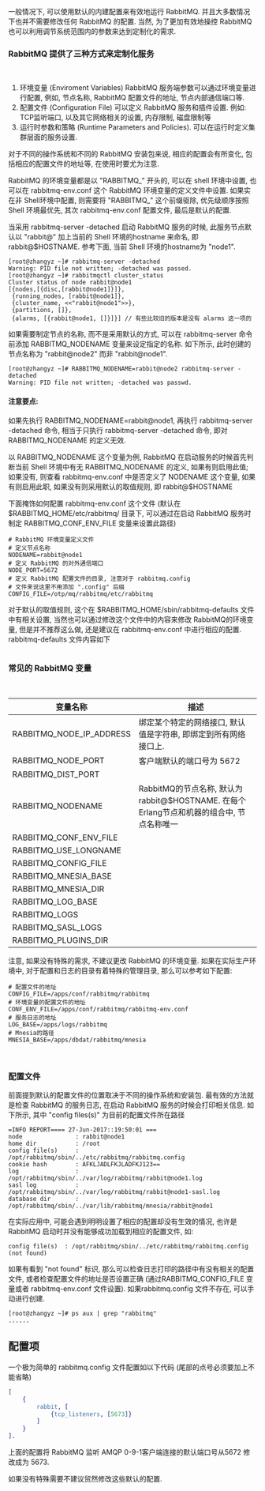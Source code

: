 
一般情况下, 可以使用默认的内建配置来有效地运行 RabbitMQ. 并且大多数情况下也并不需要修改任何 RabbitMQ 的配置. 当然, 为了更加有效地操控 RabbitMQ 也可以利用调节系统范围内的参数来达到定制化的需求.

### RabbitMQ 提供了三种方式来定制化服务

<br/>

1) 环境变量 (Enviroment Variables) RabbitMQ 服务端参数可以通过环境变量进行配置, 例如, 节点名称, RabbitMQ 配置文件的地址, 节点内部通信端口等.
2) 配置文件 (Configuration File) 可以定义 RabbitMQ 服务和插件设置. 例如: TCP监听端口, 以及其它网络相关的设置, 内存限制, 磁盘限制等
3) 运行时参数和策略 (Runtime Parameters and Policies). 可以在运行时定义集群层面的服务设置.

对于不同的操作系统和不同的 RabbitMQ 安装包来说, 相应的配置会有所变化, 包括相应的配置文件的地址等, 在使用时要尤为注意.

RabbitMQ 的环境变量都是以 "RABBITMQ_" 开头的, 可以在 shell 环境中设置, 也可以在 rabbitmq-env.conf 这个 RabbitMQ 环境变量的定义文件中设置. 如果实在非 Shell环境中配置, 则需要将 "RABBITMQ_" 这个前缀驱除, 优先级顺序按照 Shell 环境最优先, 其次 rabbitmq-env.conf 配置文件, 最后是默认的配置.

当采用 rabbitmq-server -detached 启动 RabbitMQ 服务的时候, 此服务节点默认以 "rabbit@" 加上当前的 Shell 环境的hostname 来命名, 即 rabbit@$HOSTNAME. 参考下面, 当前 Shell 环境的hostname为 "node1".

```shell
[root@zhangyz ~]# rabbitmq-server -detached
Warning: PID file not written; -detached was passed.
[root@zhangyz ~]# rabbitmqctl cluster_status
Cluster status of node rabbit@node1
[{nodes,[{disc,[rabbit@node1]}]},
 {running_nodes, [rabbit@node1]},
 {cluster_name, <<"rabbit@node1">>},
 {partitions, []},
 {alarms, [{rabbit@node1, []}]}] // 有些比较旧的版本是没有 alarms 这一项的
```

如果需要制定节点的名称, 而不是采用默认的方式, 可以在 rabbitmq-server 命令前添加 RABBITMQ_NODENAME 变量来设定指定的名称. 如下所示, 此时创建的节点名称为 "rabbit@node2" 而非 "rabbit@node1".

```shell
[root@zhangyz ~]# RABBITMQ_NODENAME=rabbit@node2 rabbitmq-server -detached
Warning: PID file not written; -detached was passwd.
```

#### 注意要点:

如果先执行 RABBITMQ_NODENAME=rabbit@node1, 再执行 rabbitmq-server -detached 命令, 相当于只执行 rabbitmq-server -detached 命令, 即对 RABBITMQ_NODENAME 的定义无效.

以 RABBITMQ_NODENAME 这个变量为例, RabbitMQ 在启动服务的时候首先判断当前 Shell 环境中有无 RABBITMQ_NODENAME 的定义, 如果有则启用此值; 如果没有, 则查看 rabbitmq-env.conf 中是否定义了 NODENAME 这个变量, 如果有则启用此职, 如果没有则采用默认的取值规则, 即 rabbit@$HOSTNAME 

下面掩饰如何配置 rabbitmq-env.conf 这个文件 (默认在 $RABBITMQ_HOME/etc/rabbitmq/ 目录下, 可以通过在启动 RabbitMQ 服务时制定 RABBITMQ_CONF_ENV_FILE 变量来设置此路径)

```shell
# RabbitMQ 环境变量定义文件
# 定义节点名称
NODENAME=rabbit@node1
# 定义 RabbitMQ 的对外通信端口
NODE_PORT=5672
# 定义 RabbitMQ 配置文件的目录, 注意对于 rabbitmq.config
# 文件来说这里不用添加 ".config" 后缀
CONFIG_FILE=/otp/mq/rabbitmq/etc/rabbitmq
```

对于默认的取值规则, 这个在 $RABBITMQ_HOME/sbin/rabbitmq-defaults 文件中有相关设置, 当然也可以通过修改这个文件中的内容来修改 RabbitMQ的环境变量, 但是并不推荐这么做, 还是建议在 rabbitmq-env.conf 中进行相应的配置. rabbitmq-defaults 文件内容如下

```shell

```

### 常见的 RabbitMQ 变量

<br/>

| 变量名称 | 描述 |
|---------|------|
| RABBITMQ_NODE_IP_ADDRESS| 绑定某个特定的网络接口, 默认值是字符串, 即绑定到所有网络接口上. |
| RABBITMQ_NODE_PORT | 客户端默认的端口号为 5672    |
| RABBITMQ_DIST_PORT |      |
| RABBITMQ_NODENAME  | RabbitMQ的节点名称, 默认为rabbit@$HOSTNAME. 在每个Erlang节点和机器的组合中, 节点名称唯一 |
| RABBITMQ_CONF_ENV_FILE |     |
| RABBITMQ_USE_LONGNAME  |     |
| RABBITMQ_CONFIG_FILE   |     |
| RABBITMQ_MNESIA_BASE   |     |
| RABBITMQ_MNESIA_DIR    |     |
| RABBITMQ_LOG_BASE      |     |
| RABBITMQ_LOGS          |     |
| RABBITMQ_SASL_LOGS     |     |
| RABBITMQ_PLUGINS_DIR   |     |

注意, 如果没有特殊的需求, 不建议更改 RabbitMQ 的环境变量. 如果在实际生产环境中, 对于配置和日志的目录有着特殊的管理目录, 那么可以参考如下配置:

```shell
# 配置文件的地址
CONFIG_FILE=/apps/conf/rabbitmq/rabbitmq
# 环境变量的配置文件的地址
CONF_ENV_FILE=/apps/conf/rabbitmq/rabbitmq-env.conf
# 服务日志的地址
LOG_BASE=/apps/logs/rabbitmq
# Mnesia的路径
MNESIA_BASE=/apps/dbdat/rabbitmq/mnesia
```

<br/>

### 配置文件

前面提到默认的配置文件的位置取决于不同的操作系统和安装包. 最有效的方法就是检查 RabbitMQ 的服务日志, 在启动 RabbitMQ 服务的时候会打印相关信息. 如下所示, 其中 "config files(s)" 为目前的配置文件所在路径

```shell
=INFO REPORT==== 27-Jun-2017::19:50:01 ===
node               : rabbit@node1
home dir           : /root
config file(s)     : /opt/rabbitmq/sbin/../etc/rabbitmq/rabbitmq.config
cookie hash        : AFKLJADLFKJLADFKJ123==
log                : /opt/rabbitmq/sbin/../var/log/rabbitmq/rabbit@node1.log
sasl log           : /opt/rabbitmq/sbin/../var/log/rabbitmq/rabbit@node1-sasl.log
database dir       : /opt/rabbitmq/sbin/../var/lib/rabbitmq/mnesia/rabbit@node1
```

在实际应用中, 可能会遇到明明设置了相应的配置却没有生效的情况, 也许是 RabbitMQ 启动时并没有能够成功加载到相应的配置文件, 如:

```shell
config file(s)  : /opt/rabbitmq/sbin/../etc/rabbitmq/rabbitmq.config (not found)
```

如果有看到 "not found" 标识, 那么可以检查日志打印的路径中有没有相关的配置文件, 或者检查配置文件的地址是否设置正确 (通过RABBITMQ_CONFIG_FILE 变量或者 rabbitmq-env.conf 文件设置). 如果rabbitmq.config 文件不存在, 可以手动进行创建.

```shell
[root@zhangyz ~]# ps aux | grep "rabbitmq"
......
```

## 配置项

一个极为简单的 rabbitmq.config 文件配置如以下代码 (尾部的点号必须要加上不能省略)

```erl
[
    {
        rabbit, [
            {tcp_listeners, [5673]}
        ]
    }
].
```

上面的配置将 RabbitMQ 监听 AMQP 0-9-1客户端连接的默认端口号从5672 修改成为 5673. 

如果没有特殊需要不建议贸然修改这些默认的配置. 





